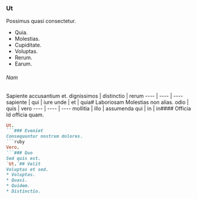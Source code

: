 ### Ut
Possimus quasi consectetur.
* Quia. 
* Molestias. 
* Cupiditate. 
* Voluptas. 
* Rerum. 
* Earum. 
###### Nam
Sapiente accusantium et.
dignissimos | distinctio | rerum
---- | ---- | ----
sapiente | qui | iure
unde | et | quia# Laboriosam
Molestias non alias.
odio | quis | vero
---- | ---- | ----
mollitia | illo | assumenda
qui | in | in#### Officia
Id officia quam.
```ruby
Ut.
```### Eveniet
Consequuntur nostrum dolores.
```ruby
Vero.
```### Quo
Sed quis est.
`Ut.`## Velit
Voluptas et sed.
* Voluptas. 
* Quasi. 
* Quidem. 
* Distinctio. 
